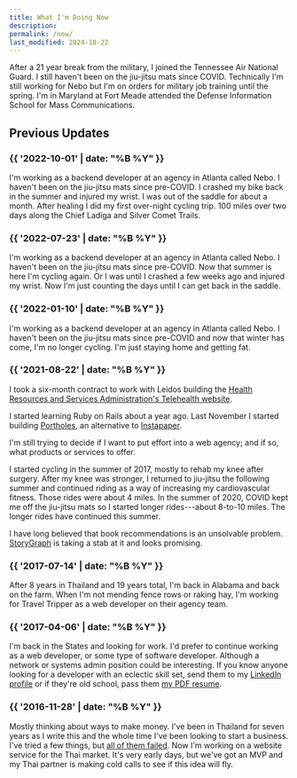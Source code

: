 ```yaml
---
title: What I'm Doing Now
description:
permalink: /now/
last_modified: 2024-10-22
---
```


After a 21 year break from the military, I joined the Tennessee Air National Guard. I still haven't been on the jiu-jitsu mats since COVID. Technically I'm still working for Nebo but I'm on orders for military job training until the spring. I'm in Maryland at Fort Meade attended the Defense Information School for Mass Communications.

## Previous Updates

### {{ '2022-10-01' | date: "%B %Y" }}

I'm working as a backend developer at an agency in Atlanta called Nebo. I haven't been on the jiu-jitsu mats since pre-COVID. I crashed my bike back in the summer and injured my wrist. I was out of the saddle for about a month. After healing I did my first over-night cycling trip. 100 miles over two days along the Chief Ladiga and Silver Comet Trails.

### {{ '2022-07-23' | date: "%B %Y" }}

I'm working as a backend developer at an agency in Atlanta called Nebo. I haven't been on the jiu-jitsu mats since pre-COVID. Now that summer is here I'm cycling again. Or I was until I crashed a few weeks ago and injured my wrist. Now I'm just counting the days until I can get back in the saddle.

### {{ '2022-01-10' | date: "%B %Y" }}

I'm working as a backend developer at an agency in Atlanta called Nebo. I haven't been on the jiu-jitsu mats since pre-COVID and now that winter has come, I'm no longer cycling. I'm just staying home and getting fat.

### {{ '2021-08-22' | date: "%B %Y" }}

I took a six-month contract to work with Leidos building the [Health Resources and Services Administration's Telehealth website](https://telehealth.hhs.gov/).

I started learning Ruby on Rails about a year ago. Last November I started building [Portholes](https://github.com/bradonomics/portholes-sinatra), an alternative to [Instapaper](https://www.instapaper.com/).

I'm still trying to decide if I want to put effort into a web agency; and if so, what products or services to offer.

I started cycling in the summer of 2017, mostly to rehab my knee after surgery. After my knee was stronger, I returned to jiu-jitsu the following summer and continued riding as a way of increasing my cardiovascular fitness. Those rides were about 4 miles. In the summer of 2020, COVID kept me off the jiu-jitsu mats so I started longer rides---about 8-to-10 miles. The longer rides have continued this summer.

I have long believed that book recommendations is an unsolvable problem. [StoryGraph](https://www.thestorygraph.com/) is taking a stab at it and looks promising.

### {{ '2017-07-14' | date: "%B %Y" }}

After 8 years in Thailand and 19 years total, I'm back in Alabama and back on the farm. When I'm not mending fence rows or raking hay, I'm working for Travel Tripper as a web developer on their agency team.

### {{ '2017-04-06' | date: "%B %Y" }}

I'm back in the States and looking for work. I'd prefer to continue working as a web developer, or some type of software developer. Although a network or systems admin position could be interesting. If you know anyone looking for a developer with an eclectic skill set, send them to my [LinkedIn profile](https://www.linkedin.com/in/brad-west/) or if they're old school, pass them [my PDF resume](/resume/).

### {{ '2016-11-28' | date: "%B %Y" }}

Mostly thinking about ways to make money. I've been in Thailand for seven years as I write this and the whole time I've been looking to start a business. I've tried a few things, but [all of them failed](/failures/). Now I'm working on a website service for the Thai market. It's very early days, but we've got an MVP and my Thai partner is making cold calls to see if this idea will fly.
